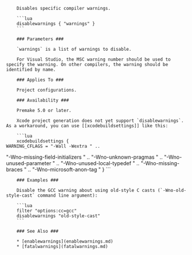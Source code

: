 		Disables specific compiler warnings.
		
		```lua
		disablewarnings { "warnings" }
		```
		
		### Parameters ###
		
		`warnings` is a list of warnings to disable.
		
		For Visual Studio, the MSC warning number should be used to specify the warning. On other compilers, the warning should be identified by name.
		
		### Applies To ###
		
		Project configurations.
		
		### Availability ###
		
		Premake 5.0 or later.
		
		Xcode project generation does not yet support `disablewarnings`. As a workaround, you can use [[xcodebuildsettings]] like this:
		
		```lua
		xcodebuildsettings { 
    WARNING_CFLAGS = "-Wall -Wextra " ..
"-Wno-missing-field-initializers " ..
"-Wno-unknown-pragmas " ..
"-Wno-unused-parameter " ..
"-Wno-unused-local-typedef " ..
"-Wno-missing-braces " ..
"-Wno-microsoft-anon-tag "
		}
		```
		
		### Examples ###
		
		Disable the GCC warning about using old-style C casts (`-Wno-old-style-cast` command line argument):
		
		```lua
		filter "options:cc=gcc"
        disablewarnings "old-style-cast"
		```
		
		### See Also ###
		
		* [enablewarnings](enablewarnings.md)
		* [fatalwarnings](fatalwarnings.md)